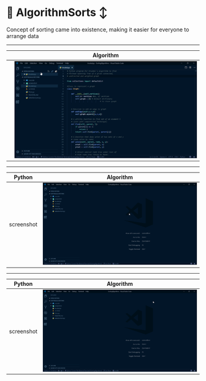 # 🐍 AlgorithmSorts ↕️
Concept of sorting came into existence, making it easier for everyone to arrange data 
***
|  | Algorithm |
| --- | --- |
|  | ![Alt Text](https://github.com/ofuen/AlgorithmSorts/blob/master/screenshot/Kruskal.gif) |
***
| Python | Algorithm |
| --- | --- |
| screenshot | ![Alt Text](https://github.com/ofuen/AlgorithmSorts/blob/master/screenshot/Prim.gif) |
***
| Python | Algorithm |
| --- | --- |
| screenshot | ![Alt Text](https://github.com/ofuen/AlgorithmSorts/blob/master/screenshot/Selection.gif) |
